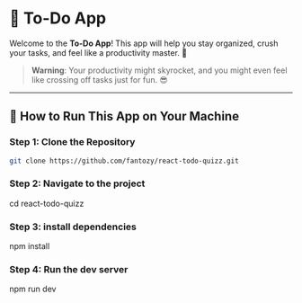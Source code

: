 # 📝 To-Do App

Welcome to the **To-Do App**! This app will help you stay organized, crush your tasks, and feel like a productivity master. 🚀

> **Warning**: Your productivity might skyrocket, and you might even feel like crossing off tasks just for fun. 😎

---

## 🚀 How to Run This App on Your Machine

### Step 1: Clone the Repository
```bash
git clone https://github.com/fantozy/react-todo-quizz.git
```

### Step 2:  Navigate to the project
cd react-todo-quizz

### Step 3: install dependencies
npm install

### Step 4: Run the dev server
npm run dev

